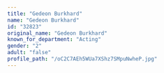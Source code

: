 ```yaml
---
title: "Gedeon Burkhard"
name: "Gedeon Burkhard"
id: "32823"
original_name: "Gedeon Burkhard"
known_for_department: "Acting"
gender: "2"
adult: "false"
profile_path: "/oC2C7AEh5WUa7XShz7SMpuNwheP.jpg"
---
```

